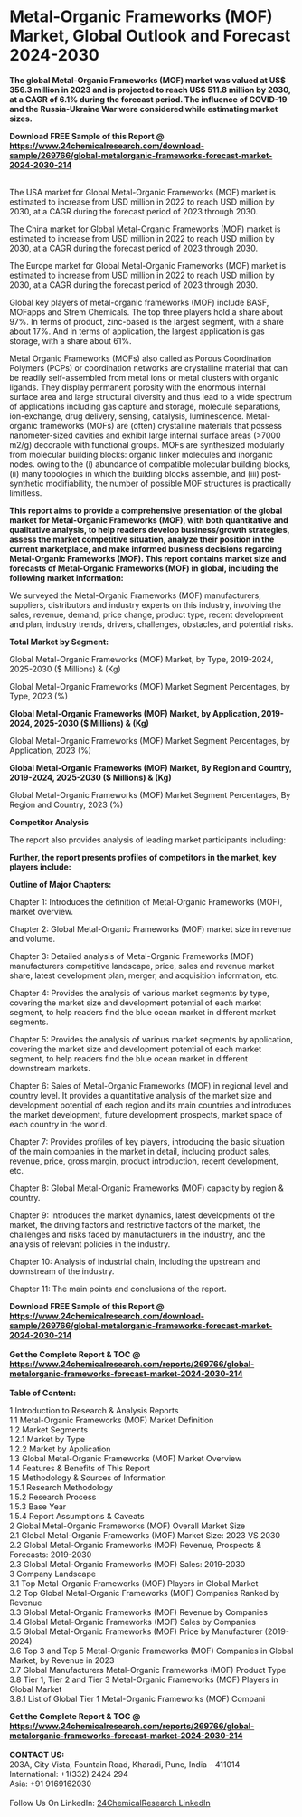<h1>Metal-Organic Frameworks (MOF) Market, Global Outlook and Forecast 2024-2030</h1><p><strong>The global Metal-Organic Frameworks (MOF) market was valued at US$ 356.3 million in 2023 and is projected to reach US$ 511.8 million by 2030, at a CAGR of 6.1% during the forecast period. The influence of COVID-19 and the Russia-Ukraine War were considered while estimating market sizes.</strong></p><p>
</p><p></p><div><b>Download FREE Sample of this Report @ 
            <a href="https://www.24chemicalresearch.com/download-sample/269766/global-metalorganic-frameworks-forecast-market-2024-2030-214">
            https://www.24chemicalresearch.com/download-sample/269766/global-metalorganic-frameworks-forecast-market-2024-2030-214</a></b></div><br><p>
</p><p>The USA market for Global Metal-Organic Frameworks (MOF) market is estimated to increase from USD million in 2022 to reach USD million by 2030, at a CAGR during the forecast period of 2023 through 2030.</p><p>
</p><p>The China market for Global Metal-Organic Frameworks (MOF) market is estimated to increase from USD million in 2022 to reach USD million by 2030, at a CAGR during the forecast period of 2023 through 2030.</p><p>
</p><p>The Europe market for Global Metal-Organic Frameworks (MOF) market is estimated to increase from USD million in 2022 to reach USD million by 2030, at a CAGR during the forecast period of 2023 through 2030.</p><p>
</p><p>Global key players of metal-organic frameworks (MOF) include BASF, MOFapps and Strem Chemicals. The top three players hold a share about 97%. In terms of product, zinc-based is the largest segment, with a share about 17%. And in terms of application, the largest application is gas storage, with a share about 61%.</p><p>
Metal Organic Frameworks (MOFs) also called as Porous Coordination Polymers (PCPs) or coordination networks are crystalline material that can be readily self-assembled from metal ions or metal clusters with organic ligands. They display permanent porosity with the enormous internal surface area and large structural diversity and thus lead to a wide spectrum of applications including gas capture and storage, molecule separations, ion-exchange, drug delivery, sensing, catalysis, luminescence. Metal-organic frameworks (MOFs) are (often) crystalline materials that possess nanometer-sized cavities and exhibit large internal surface areas (&gt;7000 m2/g) decorable with functional groups. MOFs are synthesized modularly from molecular building blocks: organic linker molecules and inorganic nodes. owing to the (i) abundance of compatible molecular building blocks, (ii) many topologies in which the building blocks assemble, and (iii) post-synthetic modifiability, the number of possible MOF structures is practically limitless.</p><p>
<strong>This report aims to provide a comprehensive presentation of the global market for Metal-Organic Frameworks (MOF), with both quantitative and qualitative analysis, to help readers develop business/growth strategies, assess the market competitive situation, analyze their position in the current marketplace, and make informed business decisions regarding Metal-Organic Frameworks (MOF). This report contains market size and forecasts of Metal-Organic Frameworks (MOF) in global, including the following market information:</strong></p><p>
</p><p>
</p><p>We surveyed the Metal-Organic Frameworks (MOF) manufacturers, suppliers, distributors and industry experts on this industry, involving the sales, revenue, demand, price change, product type, recent development and plan, industry trends, drivers, challenges, obstacles, and potential risks.</p><p>
<strong>Total Market by Segment:</strong></p><p>
Global Metal-Organic Frameworks (MOF) Market, by Type, 2019-2024, 2025-2030 ($ Millions) &amp; (Kg)</p><p>
Global Metal-Organic Frameworks (MOF) Market Segment Percentages, by Type, 2023 (%)</p><p>
</p><p>
</p><p><strong>Global Metal-Organic Frameworks (MOF) Market, by Application, 2019-2024, 2025-2030 ($ Millions) &amp; (Kg)</strong></p><p>
Global Metal-Organic Frameworks (MOF) Market Segment Percentages, by Application, 2023 (%)</p><p>
</p><p>
</p><p><strong>Global Metal-Organic Frameworks (MOF) Market, By Region and Country, 2019-2024, 2025-2030 ($ Millions) &amp; (Kg)</strong></p><p>
Global Metal-Organic Frameworks (MOF) Market Segment Percentages, By Region and Country, 2023 (%)</p><p>
</p><p>
</p><p><strong>Competitor Analysis</strong></p><p>
The report also provides analysis of leading market participants including:</p><p>
</p><p>
</p><p><strong>Further, the report presents profiles of competitors in the market, key players include:</strong></p><p>
</p><p>
</p><p><strong>Outline of Major Chapters:</strong></p><p>
Chapter 1: Introduces the definition of Metal-Organic Frameworks (MOF), market overview.</p><p>
Chapter 2: Global Metal-Organic Frameworks (MOF) market size in revenue and volume.</p><p>
Chapter 3: Detailed analysis of Metal-Organic Frameworks (MOF) manufacturers competitive landscape, price, sales and revenue market share, latest development plan, merger, and acquisition information, etc.</p><p>
Chapter 4: Provides the analysis of various market segments by type, covering the market size and development potential of each market segment, to help readers find the blue ocean market in different market segments.</p><p>
Chapter 5: Provides the analysis of various market segments by application, covering the market size and development potential of each market segment, to help readers find the blue ocean market in different downstream markets.</p><p>
Chapter 6: Sales of Metal-Organic Frameworks (MOF) in regional level and country level. It provides a quantitative analysis of the market size and development potential of each region and its main countries and introduces the market development, future development prospects, market space of each country in the world.</p><p>
Chapter 7: Provides profiles of key players, introducing the basic situation of the main companies in the market in detail, including product sales, revenue, price, gross margin, product introduction, recent development, etc.</p><p>
Chapter 8: Global Metal-Organic Frameworks (MOF) capacity by region &amp; country.</p><p>
Chapter 9: Introduces the market dynamics, latest developments of the market, the driving factors and restrictive factors of the market, the challenges and risks faced by manufacturers in the industry, and the analysis of relevant policies in the industry.</p><p>
Chapter 10: Analysis of industrial chain, including the upstream and downstream of the industry.</p><p>
Chapter 11: The main points and conclusions of the report.</p><div><b>Download FREE Sample of this Report @ 
            <a href="https://www.24chemicalresearch.com/download-sample/269766/global-metalorganic-frameworks-forecast-market-2024-2030-214">
            https://www.24chemicalresearch.com/download-sample/269766/global-metalorganic-frameworks-forecast-market-2024-2030-214</a></b></div><br><div><b>Get the Complete Report & TOC @ 
            <a href="https://www.24chemicalresearch.com/reports/269766/global-metalorganic-frameworks-forecast-market-2024-2030-214">
            https://www.24chemicalresearch.com/reports/269766/global-metalorganic-frameworks-forecast-market-2024-2030-214</a></b></div><br>
            <b>Table of Content:</b><p>1 Introduction to Research & Analysis Reports<br />
    1.1 Metal-Organic Frameworks (MOF) Market Definition<br />
    1.2 Market Segments<br />
        1.2.1 Market by Type<br />
        1.2.2 Market by Application<br />
    1.3 Global Metal-Organic Frameworks (MOF) Market Overview<br />
    1.4 Features & Benefits of This Report<br />
    1.5 Methodology & Sources of Information<br />
        1.5.1 Research Methodology<br />
        1.5.2 Research Process<br />
        1.5.3 Base Year<br />
        1.5.4 Report Assumptions & Caveats<br />
2 Global Metal-Organic Frameworks (MOF) Overall Market Size<br />
    2.1 Global Metal-Organic Frameworks (MOF) Market Size: 2023 VS 2030<br />
    2.2 Global Metal-Organic Frameworks (MOF) Revenue, Prospects & Forecasts: 2019-2030<br />
    2.3 Global Metal-Organic Frameworks (MOF) Sales: 2019-2030<br />
3 Company Landscape<br />
    3.1 Top Metal-Organic Frameworks (MOF) Players in Global Market<br />
    3.2 Top Global Metal-Organic Frameworks (MOF) Companies Ranked by Revenue<br />
    3.3 Global Metal-Organic Frameworks (MOF) Revenue by Companies<br />
    3.4 Global Metal-Organic Frameworks (MOF) Sales by Companies<br />
    3.5 Global Metal-Organic Frameworks (MOF) Price by Manufacturer (2019-2024)<br />
    3.6 Top 3 and Top 5 Metal-Organic Frameworks (MOF) Companies in Global Market, by Revenue in 2023<br />
    3.7 Global Manufacturers Metal-Organic Frameworks (MOF) Product Type<br />
    3.8 Tier 1, Tier 2 and Tier 3 Metal-Organic Frameworks (MOF) Players in Global Market<br />
        3.8.1 List of Global Tier 1 Metal-Organic Frameworks (MOF) Compani</p><div><b>Get the Complete Report & TOC @ 
            <a href="https://www.24chemicalresearch.com/reports/269766/global-metalorganic-frameworks-forecast-market-2024-2030-214">
            https://www.24chemicalresearch.com/reports/269766/global-metalorganic-frameworks-forecast-market-2024-2030-214</a></b></div><br><b>CONTACT US:</b><br>
            203A, City Vista, Fountain Road, Kharadi, Pune, India - 411014<br>
            International: +1(332) 2424 294<br>
            Asia: +91 9169162030 <br><br>
            Follow Us On LinkedIn: <a href="https://www.linkedin.com/company/24chemicalresearch/">24ChemicalResearch LinkedIn</a>